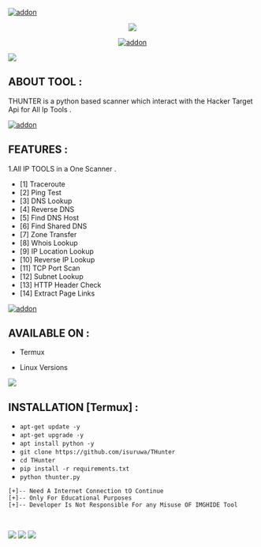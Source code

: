 <a href="https://github.com/isuruwa"><img title="addon" src="https://img.shields.io/badge/isuruwa-THUNTER-brightgreen?style=for-the-badge&logo=appveyor"></a>
<br>
<p align="center">
<img src="https://img.icons8.com/doodle/256/000000/find-my.png"/>
<p align="center">
<a href="https://github.com/isuruwa"><img title="addon" src="https://img.shields.io/badge/isuruwa-THUNTER-blueviolet?style=for-the-badge&logo=appveyor"></a>
<br>

<p align="left">

<img src="https://img.shields.io/badge/isuruwa-ABOUT%20TOOL-blueviolet?style=for-the-badge&logo=appveyor">  

## ABOUT TOOL : 
  
THUNTER is a python based scanner which interact with the Hacker Target Api for All Ip Tools .
 
  
<a href="https://github.com/isuruwa"><img title="addon" src="https://img.shields.io/badge/isuruwa-Features-ff69b4?style=for-the-badge&logo=appveyor"></a>
  
 
## FEATURES : 
  
1.All IP TOOLS in a One Scanner .

* [1] Traceroute
* [2] Ping Test
* [3] DNS Lookup
* [4] Reverse DNS
* [5] Find DNS Host
* [6] Find Shared DNS
* [7] Zone Transfer
* [8] Whois Lookup
* [9] IP Location Lookup
* [10] Reverse IP Lookup
* [11] TCP Port Scan
* [12] Subnet Lookup
* [13] HTTP Header Check
* [14] Extract Page Links
  

<a href="https://github.com/isuruwa"><img title="addon" src="https://img.shields.io/badge/isuruwa-Available-brightgreen?style=for-the-badge&logo=appveyor"></a>
  

## AVAILABLE ON :
  
* Termux

* Linux Versions
  
<img src="https://img.icons8.com/color/100/000000/hawkeye.png"/>
  
## INSTALLATION [Termux] :
  
* `apt-get update -y`
* `apt-get upgrade -y`
* `apt install python -y`
* `git clone https://github.com/isuruwa/THunter`
* `cd THunter`
* `pip install -r requirements.txt`
* `python thunter.py`
  
  
```
[+]-- Need A Internet Connection tO Continue
[+]-- Only For Educational Purposes
[+]-- Developer Is Not Responsible For any Misuse OF IMGHIDE Tool
  
```
  
  
<br>

<img src="https://img.shields.io/badge/isuruwa-Thank%20You-brightgreen?style=social&logo=appveyor"/>

<img src="https://img.shields.io/badge/isuruwa-STAY%20SAFE-brightgreen?style=flat-square&logo=appveyor"/>

<img src="https://img.shields.io/badge/isuruwa-EXPECT%20US-red?style=for-the-badge&logo=appveyor"/>

